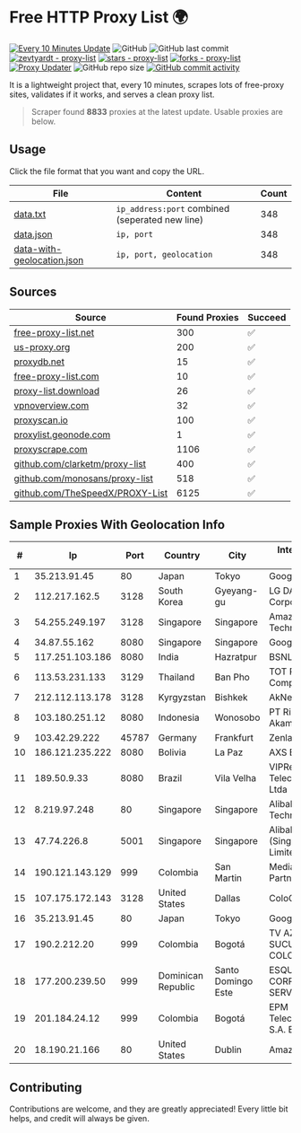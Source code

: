 
# Free HTTP Proxy List 🌍

[![Every 10 Minutes Update](https://github.com/mertguvencli/http-proxy-list/actions/workflows/main.yml/badge.svg?branch=main)](https://github.com/mertguvencli/http-proxy-list/actions/workflows/main.yml)
![GitHub](https://img.shields.io/github/license/mertguvencli/http-proxy-list)
![GitHub last commit](https://img.shields.io/github/last-commit/mertguvencli/http-proxy-list)
[![zevtyardt - proxy-list](https://img.shields.io/static/v1?label=zevtyardt&message=proxy-list&color=blue&logo=github)](https://github.com/zevtyardt/proxy-list "Go to GitHub repo")
[![stars - proxy-list](https://img.shields.io/github/stars/zevtyardt/proxy-list?style=social)](https://github.com/zevtyardt/proxy-list)
[![forks - proxy-list](https://img.shields.io/github/forks/zevtyardt/proxy-list?style=social)](https://github.com/zevtyardt/proxy-list)
[![Proxy Updater](https://github.com/zevtyardt/proxy-list/workflows/Proxy%20Updater/badge.svg)](https://github.com/zevtyardt/proxy-list/actions?query=workflow:"Proxy+Updater")
![GitHub repo size](https://img.shields.io/github/repo-size/zevtyardt/proxy-list)
[![GitHub commit activity](https://img.shields.io/github/commit-activity/m/zevtyardt/proxy-list?logo=commits)](https://github.com/zevtyardt/proxy-list/commits/main)

It is a lightweight project that, every 10 minutes, scrapes lots of free-proxy sites, validates if it works, and serves a clean proxy list.

> Scraper found **8833** proxies at the latest update. Usable proxies are below.

## Usage

Click the file format that you want and copy the URL.

|File|Content|Count|
|----|-------|-----|
|[data.txt](https://raw.githubusercontent.com/mertguvencli/http-proxy-list/main/proxy-list/data.txt)|`ip_address:port` combined (seperated new line)|348|
|[data.json](https://raw.githubusercontent.com/mertguvencli/http-proxy-list/main/proxy-list/data.json)|`ip, port`|348|
|[data-with-geolocation.json](https://raw.githubusercontent.com/mertguvencli/http-proxy-list/main/proxy-list/data-with-geolocation.json)|`ip, port, geolocation`|348|

## Sources

|Source|Found Proxies|Succeed|
|------|-------------|-------|
|[free-proxy-list.net](https://free-proxy-list.net)|300|✅|
|[us-proxy.org](https://www.us-proxy.org)|200|✅|
|[proxydb.net](http://proxydb.net)|15|✅|
|[free-proxy-list.com](https://free-proxy-list.com/?page=&port=&type%5B%5D=http&type%5B%5D=https&up_time=0&search=Search)|10|✅|
|[proxy-list.download](https://www.proxy-list.download/HTTP)|26|✅|
|[vpnoverview.com](https://vpnoverview.com/privacy/anonymous-browsing/free-proxy-servers)|32|✅|
|[proxyscan.io](https://www.proxyscan.io)|100|✅|
|[proxylist.geonode.com](https://proxylist.geonode.com/api/proxy-list?limit=300&page=1&sort_by=lastChecked&sort_type=desc&protocols=http,https)|1|✅|
|[proxyscrape.com](https://api.proxyscrape.com/v2/?request=displayproxies&protocol=http&timeout=10000&country=all&ssl=all&anonymity=all)|1106|✅|
|[github.com/clarketm/proxy-list](https://raw.githubusercontent.com/clarketm/proxy-list/master/proxy-list-raw.txt)|400|✅|
|[github.com/monosans/proxy-list](https://raw.githubusercontent.com/monosans/proxy-list/main/proxies/http.txt)|518|✅|
|[github.com/TheSpeedX/PROXY-List](https://raw.githubusercontent.com/TheSpeedX/PROXY-List/master/http.txt)|6125|✅|


## Sample Proxies With Geolocation Info

|#|Ip|Port|Country|City|Internet Service Provider|
|-|--|----|-------|----|-------------------------|
|1|35.213.91.45|80|Japan|Tokyo|Google LLC|
|2|112.217.162.5|3128|South Korea|Gyeyang-gu|LG DACOM Corporation|
|3|54.255.249.197|3128|Singapore|Singapore|Amazon Technologies Inc.|
|4|34.87.55.162|8080|Singapore|Singapore|Google LLC|
|5|117.251.103.186|8080|India|Hazratpur|BSNL Internet|
|6|113.53.231.133|3129|Thailand|Ban Pho|TOT Public Company Limited|
|7|212.112.113.178|3128|Kyrgyzstan|Bishkek|AkNet|
|8|103.180.251.12|8080|Indonesia|Wonosobo|PT Rintis Berkah Akamila|
|9|103.42.29.222|45787|Germany|Frankfurt|Zenlayer Inc|
|10|186.121.235.222|8080|Bolivia|La Paz|AXS Bolivia S. A.|
|11|189.50.9.33|8080|Brazil|Vila Velha|VIPRede Telecomunicações Ltda|
|12|8.219.97.248|80|Singapore|Singapore|Alibaba (US) Technology Co., Ltd.|
|13|47.74.226.8|5001|Singapore|Singapore|Alibaba Cloud (Singapore) Private Limited|
|14|190.121.143.129|999|Colombia|San Martin|Media Commerce Partners S.A|
|15|107.175.172.143|3128|United States|Dallas|ColoCrossing|
|16|35.213.91.45|80|Japan|Tokyo|Google LLC|
|17|190.2.212.20|999|Colombia|Bogotá|TV AZTECA SUCURSAL COLOMBIA|
|18|177.200.239.50|999|Dominican Republic|Santo Domingo Este|ESQUIRE CORPORATE SERVICES, S.R.L.|
|19|201.184.24.12|999|Colombia|Bogotá|EPM Telecomunicaciones S.A. E.S.P.|
|20|18.190.21.166|80|United States|Dublin|Amazon.com, Inc.|



## Contributing

Contributions are welcome, and they are greatly appreciated! Every
little bit helps, and credit will always be given.

